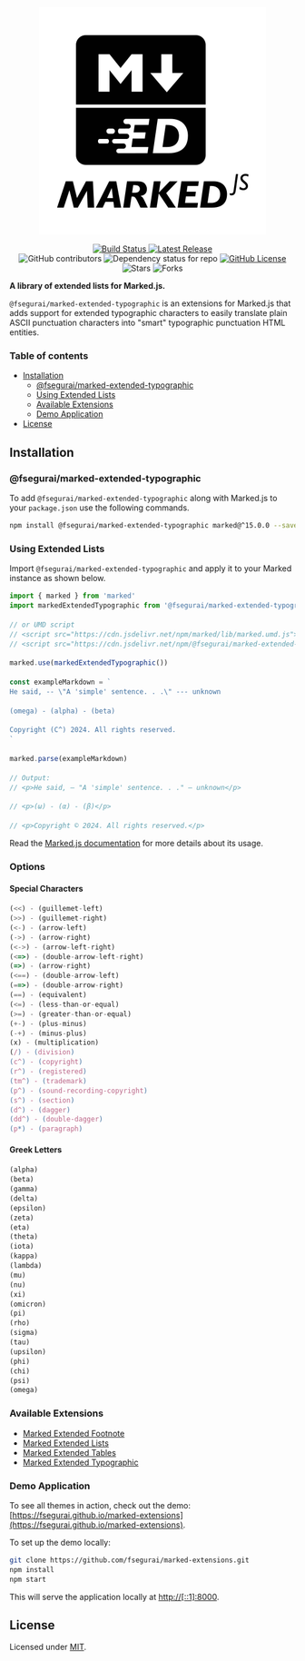<p align="center">
  <img alt="Marked Extensions Logo" src="https://raw.githubusercontent.com/fsegurai/marked-extensions/main/demo/public/marked-extensions.svg">
</p>

<p align="center">
  <a href="https://github.com/fsegurai/marked-extensions/actions/workflows/release-library.yml">
      <img src="https://github.com/fsegurai/marked-extensions/actions/workflows/release-library.yml/badge.svg"
          alt="Build Status">
  </a>
  <a href="https://www.npmjs.org/package/@fsegurai/marked-extended-typographic">
      <img src="https://img.shields.io/npm/v/@fsegurai/marked-extended-typographic.svg"
          alt="Latest Release">
  </a>
  <br>
  <img alt="GitHub contributors" src="https://img.shields.io/github/contributors/fsegurai/marked-extensions">
  <img alt="Dependency status for repo" src="https://img.shields.io/librariesio/github/fsegurai/marked-extensions">
  <a href="https://opensource.org/licenses/MIT">
    <img alt="GitHub License" src="https://img.shields.io/github/license/fsegurai/marked-extensions">
  </a>
  <br>
  <img alt="Stars" src="https://img.shields.io/github/stars/fsegurai/marked-extensions?style=square&labelColor=343b41"/> 
  <img alt="Forks" src="https://img.shields.io/github/forks/fsegurai/marked-extensions?style=square&labelColor=343b41"/>
</p>

**A library of extended lists for Marked.js.**

`@fsegurai/marked-extended-typographic` is an extensions for Marked.js that adds support for extended typographic characters to easily translate plain ASCII punctuation characters into "smart" typographic punctuation HTML entities.

### Table of contents

- [Installation](#installation)
    - [@fsegurai/marked-extended-typographic](#fseguraimarked-extended-typographic)
    - [Using Extended Lists](#using-extended-lists)
    - [Available Extensions](#available-extensions)
    - [Demo Application](#demo-application)
- [License](#license)

## Installation

### @fsegurai/marked-extended-typographic

To add `@fsegurai/marked-extended-typographic` along with Marked.js to your `package.json` use the following commands.

```bash
npm install @fsegurai/marked-extended-typographic marked@^15.0.0 --save
```

### Using Extended Lists

Import `@fsegurai/marked-extended-typographic` and apply it to your Marked instance as shown below.

```javascript
import { marked } from 'marked'
import markedExtendedTypographic from '@fsegurai/marked-extended-typographic'

// or UMD script
// <script src="https://cdn.jsdelivr.net/npm/marked/lib/marked.umd.js"></script>
// <script src="https://cdn.jsdelivr.net/npm/@fsegurai/marked-extended-typographic/lib/index.umd.js"></script>

marked.use(markedExtendedTypographic())

const exampleMarkdown = `
He said, -- \"A 'simple' sentence. . .\" --- unknown

(omega) - (alpha) - (beta)

Copyright (C^) 2024. All rights reserved.
`

marked.parse(exampleMarkdown)

// Output:
// <p>He said, — "A 'simple' sentence. . ." — unknown</p>

// <p>(ω) - (α) - (β)</p>

// <p>Copyright © 2024. All rights reserved.</p>
```

Read the [Marked.js documentation](https://marked.js.org/) for more details about its usage.

### Options

#### Special Characters

```javascript
(<<) - (guillemet-left)
(>>) - (guillemet-right)
(<-) - (arrow-left)
(->) - (arrow-right)
(<->) - (arrow-left-right)
(<=>) - (double-arrow-left-right)
(=>) - (arrow-right)
(<==) - (double-arrow-left)
(==>) - (double-arrow-right)
(==) - (equivalent)
(<=) - (less-than-or-equal)
(>=) - (greater-than-or-equal)
(+-) - (plus-minus)
(-+) - (minus-plus)
(x) - (multiplication)
(/) - (division)
(c^) - (copyright)
(r^) - (registered)
(tm^) - (trademark)
(p^) - (sound-recording-copyright)
(s^) - (section)
(d^) - (dagger)
(dd^) - (double-dagger)
(p*) - (paragraph)
```

#### Greek Letters

```javascript
(alpha)
(beta)
(gamma)
(delta)
(epsilon)
(zeta)
(eta)
(theta)
(iota)
(kappa)
(lambda)
(mu)
(nu)
(xi)
(omicron)
(pi)
(rho)
(sigma)
(tau)
(upsilon)
(phi)
(chi)
(psi)
(omega)
```

### Available Extensions

- [Marked Extended Footnote](https://github.com/fsegurai/marked-extensions/tree/main/packages/marked-extended-footnote)
- [Marked Extended Lists](https://github.com/fsegurai/marked-extensions/tree/main/packages/marked-extended-lists)
- [Marked Extended Tables](https://github.com/fsegurai/marked-extensions/tree/main/packages/marked-extended-tables)
- [Marked Extended Typographic](https://github.com/fsegurai/marked-extensions/tree/main/packages/marked-extended-footnote)

### Demo Application

To see all themes in action, check out the
demo: [https://fsegurai.github.io/marked-extensions](https://fsegurai.github.io/marked-extensions).

To set up the demo locally:

```bash
git clone https://github.com/fsegurai/marked-extensions.git
npm install
npm start
```

This will serve the application locally at [http://[::1]:8000](http://[::1]:8000).

## License

Licensed under [MIT](https://opensource.org/licenses/MIT).